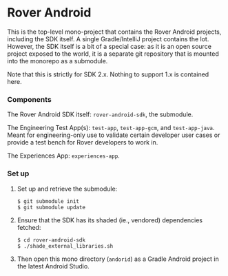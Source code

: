 # Rover Android

This is the top-level mono-project that contains the Rover Android projects,
including the SDK itself. A single Gradle/IntelliJ project contains the lot.
However, the SDK itself is a bit of a special case: as it is an open source
project exposed to the world, it is a separate git repository that is mounted
into the monorepo as a submodule.

Note that this is strictly for SDK 2.x. Nothing to support 1.x is contained
here.

### Components

The Rover Android SDK itself: `rover-android-sdk`, the submodule.

The Engineering Test App(s): `test-app`, `test-app-gcm`, and `test-app-java`.
Meant for engineering-only use to validate certain developer user cases or
provide a test bench for Rover developers to work in.

The Experiences App: `experiences-app`. 

### Set up

1. Set up and retrieve the submodule:

       $ git submodule init
       $ git submodule update

2. Ensure that the SDK has its shaded (ie., vendored) dependencies fetched:

       $ cd rover-android-sdk
       $ ./shade_external_libraries.sh

2. Then open this mono directory (`andorid`) as a Gradle Android project in the
   latest Android Studio.